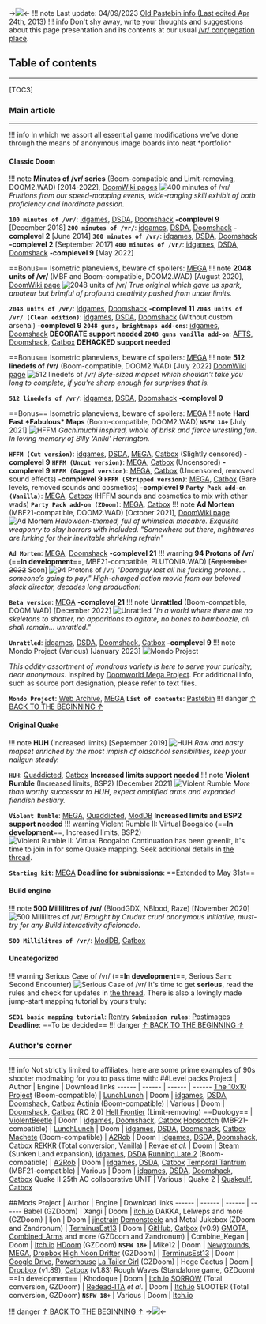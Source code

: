 ->![](https://i.postimg.cc/bNTnSntv/vr-main-depot.png)<-
!!! note Last update: 04/09/2023 [Old Pastebin info (Last edited Apr 24th, 2013)](https://pastebin.com/5sKRiJzS)
!!! info
    Don't shy away, write your thoughts and suggestions about this page presentation and its contents at our usual [/vr/ congregation place](https://boards.4channel.org/vr/catalog#s=DOOM%20THREAD).
## Table of contents
***
[TOC3]
### Main article
***
!!! info
    In which we assort all essential game modifications we've done through the means of anonymous image boards into neat \*portfolio\*
#### Classic Doom
!!! note
    **Minutes of /vr/ series** (Boom-compatible and Limit-removing, DOOM2.WAD) [2014-2022], [DoomWiki pages](https://doomwiki.org/wiki/Template:Vr_projects)
![400 minutes of /vr/](https://i.postimg.cc/BbLF98w7/400-mins-of-vr.png)
*Fruitions from our speed-mapping events, wide-ranging skill exhibit of both proficiency and inordinate passion.*

**`100 minutes of /vr/`**: [idgames](https://www.doomworld.com/idgames/levels/doom2/Ports/0-9/100minvr), [DSDA](https://dsdarchive.com/wads/100minvr), [Doomshack](https://Doomshack.org/uploads/100minvr.zip) **-complevel 9** [December 2018]
**`200 minutes of /vr/`**: [idgames](https://www.doomworld.com/idgames/levels/doom2/megawads/200minvr), [DSDA](https://dsdarchive.com/wads/200minvr), [Doomshack](https://Doomshack.org/uploads/200minvr.zip) **-complevel 2** [June 2014]
**`300 minutes of /vr/`**: [idgames](https://www.doomworld.com/idgames/levels/doom2/megawads/300minvr), [DSDA](https://dsdarchive.com/wads/300minvr), [Doomshack](https://Doomshack.org/uploads/300minvr.zip) **-complevel 2** [September 2017]
**`400 minutes of /vr/`**: [idgames](https://www.doomworld.com/idgames/levels/doom2/Ports/megawads/400minvr), [DSDA](https://dsdarchive.com/wads/400minvr), [Doomshack](https://Doomshack.org/uploads/400minvr.zip) **-complevel 9** [May 2022] 

==Bonus== Isometric planeviews, beware of spoilers: [MEGA](https://mega.nz/folder/ExVgAaiB#ukFzsaQAfoQ0nWzpJUHvbw)
!!! note
    **2048 units of /vr/** (MBF and Boom-compatible, DOOM2.WAD) [August 2020], [DoomWiki page](https://doomwiki.org/wiki/2048_Units_of_/vr/) 
![2048 units of /vr/](https://i.postimg.cc/8PL4n5fP/2048-units-of-vr.png) 
*True original which gave us spark, amateur but brimful of profound creativity pushed from under limits.*

**`2048 units of /vr/`**: [idgames](https://www.doomworld.com/idgames/levels/doom2/Ports/megawads/2048vr_v1.6g), [Doomshack](https://Doomshack.org/uploads/2048vr_v1.6g.zip) **-complevel 11**
**`2048 units of /vr/ (Clean edition)`**: [idgames](https://www.doomworld.com/idgames/levels/doom2/Ports/megawads/2048vr_v1.6), [DSDA](https://dsdarchive.com/wads/2048vr_v1_6), [Doomshack](https://Doomshack.org/uploads/2048vr_v1.6.zip) (Without custom arsenal) **-complevel 9**
**`2048 guns, brightmaps add-ons`**: [idgames](https://www.doomworld.com/idgames/combos/2048guns), [Doomshack](https://Doomshack.org/uploads/2048guns.zip) **DECORATE support needed**
**`2048 guns vanilla add-on`**: [AFTS](https://static.allfearthesentinel.com/wads/2048guns_dehacked_edition_v4.wad), [Doomshack](https://doomshack.org/uploads/2048guns_dehacked_edition_v4.wad), [Catbox](https://files.catbox.moe/bixyeu.wad) **DEHACKED support needed**

==Bonus== Isometric planeviews, beware of spoilers: [MEGA](https://mega.nz/folder/Z09DyDBB#ldU2P1HrZYv8fwuBcaXlZQ)
!!! note
    **512 linedefs of /vr/** (Boom-compatible, DOOM2.WAD) [July 2022] [DoomWiki page](https://doomwiki.org/wiki/512_Linedefs_of_/vr/)
![512 linedefs of /vr/](https://i.postimg.cc/gJfygFYZ/512-linedefs-of-vr.png)
*Byte-sized mapset which shouldn't take you long to complete, if you're sharp enough for surprises that is.*

**`512 linedefs of /vr/`**: [idgames](https://www.doomworld.com/idgames/levels/doom2/Ports/megawads/512linesvr), [DSDA](https://dsdarchive.com/wads/512linesvr), [Doomshack](https://Doomshack.org/uploads/512linesvr.zip) **-complevel 9**

==Bonus== Isometric planeviews, beware of spoilers:  [MEGA](https://mega.nz/folder/pwdXHLLS#uV45iSn9P2SyhLy0u_1Cqw)
!!! note
    **Hard Fast \*Fabulous\* Maps** (Boom-compatible, DOOM2.WAD) **`NSFW 18+`** [July 2021]
![HFFM](https://i.postimg.cc/sgVY6JRw/hffm.png)
*Gachimuchi inspired, whole of brisk and fierce wrestling fun. In loving memory of Billy 'Aniki' Herrington.*

**`HFFM (Cut version)`**: [idgames](https://www.doomworld.com/idgames/levels/doom2/Ports/megawads/hardfunv4), [DSDA](https://dsdarchive.com/wads/hardfunv4), [MEGA](https://mega.nz/folder/QHI3SACC#j7tH7hh9d1fhgA99_OkgSQ), [Catbox](https://files.catbox.moe/vfuup0.zip) (Slightly censored) **-complevel 9**
**`HFFM (Uncut version)`**: [MEGA](https://mega.nz/folder/QHI3SACC#j7tH7hh9d1fhgA99_OkgSQ), [Catbox](https://files.catbox.moe/5pofdt.zip) (Uncensored) **-complevel 9**
**`HFFM (Gagged version)`**: [MEGA](https://mega.nz/folder/QHI3SACC#j7tH7hh9d1fhgA99_OkgSQ), [Catbox](https://files.catbox.moe/1lwyti.zip) (Uncensored, removed sound effects) **-complevel 9**
**`HFFM (Stripped version)`**: [MEGA](https://mega.nz/folder/QHI3SACC#j7tH7hh9d1fhgA99_OkgSQ), [Catbox](https://files.catbox.moe/zou58n.zip) (Bare levels, removed sounds and cosmetics) **-complevel 9**
**`Party Pack add-on (Vanilla)`**: [MEGA](https://mega.nz/folder/QHI3SACC#j7tH7hh9d1fhgA99_OkgSQ), [Catbox](https://files.catbox.moe/xdzwuv.zip) (HFFM sounds and cosmetics to mix with other wads)
**`Party Pack add-on (ZDoom)`**: [MEGA](https://mega.nz/folder/QHI3SACC#j7tH7hh9d1fhgA99_OkgSQ), [Catbox](https://files.catbox.moe/tp3xpe.zip)
!!! note
    **Ad Mortem** (MBF21-compatible, DOOM2.WAD) [October 2021], [DoomWiki page](https://doomwiki.org/wiki/AD_MORTEM)
![Ad Mortem](https://i.postimg.cc/XJgBttpk/ad-mortem.png)
*Halloween-themed, full of whimsical macabre. Exquisite weaponry to slay horrors with included.
"Somewhere out there, nightmares are lurking for their inevitable shrieking refrain"*

**`Ad Mortem`**: [MEGA](https://mega.nz/folder/e7Al3RyJ#5wvEjr9AupzvZzTcYDqFzg), [Doomshack](https://doomshack.org/uploads/ADMORTEM_v5.1.zip) **-complevel 21**
!!! warning
    **94 Protons of /vr/** (==**In development**==, MBF21-compatible, PLUTONIA.WAD) [~~September 2022~~ Soon]
![94 Protons of /vr/](https://i.postimg.cc/zfRdW7K4/94-protons.png)
*"Doomguy lost all his fucking protons… someone’s going to pay."
High-charged action movie from our beloved slack director, decades long production!*

**`Beta version`**: [MEGA](https://mega.nz/folder/z9ZVEAJJ#t4IEL6VGFY7tBBMIEOKXUA) **-complevel 21**
!!! note
    **Unrattled** (Boom-compatible, DOOM.WAD) [December 2022]
![Unrattled](https://i.postimg.cc/HxG4vZwf/unrattled.png)
*"In a world where there are no skeletons to shatter, no apparitions to agitate, no bones to bamboozle, all shall remain... unrattled."*

**`Unrattled`**: [idgames](https://www.doomworld.com/idgames/levels/doom/Ports/s-u/unrattled), [DSDA](https://dsdarchive.com/wads/unrattled), [Doomshack](https://doomshack.org/uploads/unrattled.zip), [Catbox](https://files.catbox.moe/aikpaw.zip) **-complevel 9**
!!! note
    Mondo Project (Various) [January 2023]
![Mondo Project](https://i.postimg.cc/0ygN4C6t/vr-mondo-project.gif)

*This oddity assortment of wondrous variety is here to serve your curiosity, dear anonymous.*
Inspired by [Doomworld Mega Project](https://doomwiki.org/wiki/Template:Doomworld_Mega_Project). For additional info, such as source port designation, please refer to text files.

**`Mondo Project`**: [Web Archive](https://archive.org/details/vrmondoproject), [MEGA](https://mega.nz/folder/AvgjDTYZ#hg2H3-99GQZ420J87hijpQ)
**`List of contents`**: [Pastebin](https://pastebin.com/raw/aUNBtYyE)
!!! danger
    [*↑* BACK TO THE BEGINNING *↑*](https://rentry.org/8ca3061522e0#table-of-contents)
#### Original Quake
!!! note
    **HUH** (Increased limits) [September 2019]
![HUH](https://i.postimg.cc/6QCB8C8x/huh.jpg)
*Raw and nasty mapset enriched by the most impish of oldschool sensibilities, keep your nailgun steady.*

**`HUH`**: [Quaddicted](https://www.quaddicted.com/reviews/huh_final.html), [Catbox](https://files.catbox.moe/hdoezv.zip) **Increased limits support needed**
!!! note
    **Violent Rumble** (Increased limits, BSP2) [December 2021]
![Violent Rumble](https://i.postimg.cc/LskM9RWH/violent-rumble.jpg)
*More than worthy successor to HUH, expect amplified arms and expanded fiendish bestiary.*

**`Violent Rumble`**: [MEGA](https://mega.nz/folder/LVlWVK5D#H5iqeD61bSItMIVeGqymTQ), [Quaddicted](https://www.quaddicted.com/reviews/vr1_00.2.html), [ModDB](https://www.moddb.com/mods/violent-rumble) **Increased limits and BSP2 support needed**
!!! warning
    Violent Rumble II: Virtual Boogaloo (==**In development**==, Increased limits, BSP2)
![Violent Rumble II: Virtual Boogaloo](https://i.postimg.cc/63kC7MSq/violent-rumble-2.png)
Continuation has been greenlit, it's time to join in for some Quake mapping. Seek additional details in [the thread](https://boards.4channel.org/vr/catalog#s=DOOM%20THREAD).

**`Starting kit`**: [MEGA](https://mega.nz/folder/LVlWVK5D#H5iqeD61bSItMIVeGqymTQ) **Deadline for submissions**: ==Extended to May 31st==
#### Build engine
!!! note
    **500 Millilitres of /vr/** (BloodGDX, NBlood, Raze) [November 2020]
![500 Millilitres of /vr/](https://i.postimg.cc/8zW24NNh/500ml-team.jpg)
*Brought by Crudux cruo! anonymous initiative, must-try for any Build interactivity aficionado.*

**`500 Millilitres of /vr/`**: [ModDB](https://www.moddb.com/mods/500-milliliters-of-vr), [Catbox](https://files.catbox.moe/b6zy6c.zip)
#### Uncategorized
!!! warning
    Serious Case of /vr/ (==**In development**==, Serious Sam: Second Encounter)
![Serious Case of /vr/](https://i.postimg.cc/0N3w8VWL/serious-case-of-vr.png)
It's time to get **serious**, read the rules and check for updates in [the thread](https://boards.4channel.org/vr/catalog#s=DOOM%20THREAD).
There is also a lovingly made jump-start mapping tutorial by yours truly:

**`SED1 basic mapping tutorial`**: [Rentry](https://rentry.org/vy4qr)
**`Submission rules`**: [Postimages](https://i.postimg.cc/KvFryZhh/Serious-Case-Rules.png) **Deadline**: ==To be decided==
!!! danger
    [*↑* BACK TO THE BEGINNING *↑*](https://rentry.org/8ca3061522e0#table-of-contents)
### Author's corner
***
!!! info
    Not strictly limited to affiliates, here are some prime examples of 90s shooter modmaking for you to pass time with:
##Level packs
Project | Author | Engine | Download links
------ | ------ | ------ | ------
[The 10x10 Project](https://doomwiki.org/wiki/The_10x10_Project) (Boom-compatible) | [LunchLunch](https://doomwiki.org/wiki/LunchLunch) | Doom | [idgames](https://www.doomworld.com/idgames/levels/doom2/Ports/0-9/10x10), [DSDA](https://dsdarchive.com/wads/10x10), [Doomshack](https://Doomshack.org/uploads/10x10_v1.0.zip), [Catbox](https://files.catbox.moe/foe6ga.zip)
[Actinia](https://www.doomworld.com/vb/thread/129897) (Boom-compatible) | Various | Doom | [Doomshack](https://doomshack.org/uploads/ACTINIA_RC2.wad), [Catbox](https://files.catbox.moe/6nkgbk.wad) (RC 2.0)
[Hell Frontier](https://www.doomworld.com/forum/topic/131567) (Limit-removing) ==Duology== | [ViolentBeetle](https://doomwiki.org/wiki/ViolentBeetle) | Doom | [idgames](https://www.doomworld.com/idgames/levels/doom2/Ports/g-i/hfront_2), [Doomshack](https://doomshack.org/uploads/hfront_2.zip), [Catbox](https://files.catbox.moe/4zpnwh.zip)
[Hopscotch](https://doomer.boards.net/thread/2950) (MBF21-compatible) | [LunchLunch](https://doomwiki.org/wiki/LunchLunch) | Doom | [idgames](https://www.doomworld.com/idgames/levels/doom2/Ports/megawads/hopscotch), [DSDA](https://dsdarchive.com/wads/hopscotch), [Doomshack](https://doomshack.org/uploads/hopscotch.zip), [Catbox](https://files.catbox.moe/aqwlrl.zip)
[Machete](https://www.doomworld.com/forum/topic/133206) (Boom-compatible) | [A2Rob](https://doomwiki.org/wiki/A2Rob) | Doom | [idgames](https://www.doomworld.com/idgames/levels/doom2/Ports/megawads/machetefinal), [DSDA](https://dsdarchive.com/wads/machetefinal), [Doomshack](https://doomshack.org/uploads/machetefinal.zip), [Catbox](https://files.catbox.moe/5wbu62.zip)
[REKKR](https://doomwiki.org/wiki/Rekkr) (Total conversion, Vanilla) | [Revae](https://doomwiki.org/wiki/Matthew_Little_(Revae)) *et al*. | Doom | [Steam](https://store.steampowered.com/app/1715690/REKKR_Sunken_Land/) (Sunken Land expansion), [idgames](https://www.doomworld.com/idgames/levels/doom/megawads/rekkr), [DSDA](https://dsdarchive.com/wads/rekkr)
[Running Late 2](https://doomwiki.org/wiki/Running_Late_2) (Boom-compatible) | [A2Rob](https://doomwiki.org/wiki/A2Rob) | Doom | [idgames](https://www.doomworld.com/idgames/levels/doom2/Ports/megawads/rl2), [DSDA](https://dsdarchive.com/wads/rl2), [Catbox](https://files.catbox.moe/slwo2t.zip)
[Temporal Tantrum](https://doomwiki.org/wiki/Temporal_Tantrum) (MBF21-compatible) | Various | Doom | [idgames](https://www.doomworld.com/idgames/levels/doom2/Ports/megawads/temp_tantrum), [DSDA](https://dsdarchive.com/wads/temp_tantrum), [Doomshack](https://doomshack.org/uploads/temp_tantrum.zip), [Catbox](https://files.catbox.moe/6m0ws2.zip)
Quake II 25th AC collaborative UNIT | Various | Quake 2 | [Quakeulf](https://quakeulf.suxos.org/3d/maps/Quake225ACU.zip), [Catbox](https://files.catbox.moe/gvf4n8.zip)

##Mods
Project | Author | Engine | Download links
------ | ------ | ------ | ------
Babel (GZDoom) | Xangi | Doom | [itch.io](https://datanon.itch.io/babel)
DAKKA, Lelweps and more (GZDoom) | ljon | Doom | [jinotrain](https://jinotra.in/mods)
[Demonsteele](https://www.doomworld.com/vb/thread/70749) and Metal Jukebox (ZDoom and Zandronum) | [TerminusEst13](https://doomwiki.org/wiki/TerminusEst13) | Doom | [GitHub](http://github.com/TerminusEst13/Folded1000Times), [Catbox](https://files.catbox.moe/9exzh2.zip) (v0.9)
[GMOTA](https://forum.zdoom.org/viewtopic.php?t=45115), [Combined_Arms](https://forum.zdoom.org/viewtopic.php?t=51066) and more (GZDoom and Zandronum) | Combine_Kegan | Doom | [Itch.io](https://combine-kegan.Itch.io/)
[HDoom](https://doomwiki.org/wiki/Hdoom) (GZDoom) **`NSFW 18+`** | Mike12 | Doom | [Newgrounds](https://hdoomguy.newgrounds.com/), [MEGA](https://mega.nz/#!HwNSDBiQ!I6YQLkK_aUhEyvhxEqjwn6V6c7r4TipXcP-aJvMTpjE), [Dropbox](https://www.dropbox.com/s/69c1u3bleqz5q5j/MGQ3D-Demo2.zip?dl=1)
[High Noon Drifter](https://forum.zdoom.org/viewtopic.php?t=57098) (GZDoom) | [TerminusEst13](https://doomwiki.org/wiki/TerminusEst13) | Doom | [Google Drive](https://drive.google.com/file/d/1eV9j7mFo1-WRvKtNCcG-9v97rEvSFSUD), [Powerhouse](http://the-powerhouse.net/HighNoonDrifter-v1.2c.pk3)
[La Tailor Girl](https://forum.zdoom.org/viewtopic.php?t=58343) (GZDoom) | Hege Cactus | Doom | [Dropbox](https://www.dropbox.com/s/5r6pq01vr58cfeu/LaTailorGirl_V189.pk3?dl=1) (v1.89), [Catbox](https://files.catbox.moe/5g8fiu.pk3) (v1.83)
Rough Waves (Standalone game, GZDoom) ==In development== | Khodoque | Doom | [Itch.io](https://khodoque.itch.io/rough-waves)
[SORROW](https://www.doomworld.com/forum/topic/128879) (Total conversion, GZDoom) | [Redead-ITA](https://doomwiki.org/wiki/Redead-ITA) *et al*. | Doom | [Itch.io](https://redead-ita.Itch.io/sorrow)
SLOOTER (Total conversion, GZDoom) **`NSFW 18+`** | Various | Doom | [Itch.io](https://buxomdev.Itch.io/slooter)

!!! danger
    [*↑* BACK TO THE BEGINNING *↑*](https://rentry.org/8ca3061522e0#table-of-contents)
->[![](https://i.postimg.cc/wjVWwWPd/clvr2.png)](http://clovr.xyz/)<-
